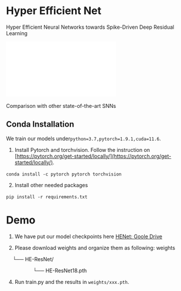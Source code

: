 # Hyper Efficient Net
Hyper Efficient Neural Networks towards Spike-Driven Deep Residual Learning

![image](fig/results.pdf)

Comparison with other state-of-the-art SNNs

## Conda Installation
We train our models under`python=3.7,pytorch=1.9.1,cuda=11.6`. 

1.  Install Pytorch and torchvision.
Follow the instruction on  [https://pytorch.org/get-started/locally/](https://pytorch.org/get-started/locally/).

`conda install -c pytorch pytorch torchvision`

2.   Install other needed packages
   
`pip install -r requirements.txt`


# Demo
1. We have put our model checkpoints here [HENet: Goole Drive](https://drive.usercontent.google.com/download?id=1UQ7jk1GUJYarDhvObohmMNj3JHivVorv&export=download&authuser=0&confirm=t&uuid=6821aac4-2743-4573-8c6b-86ed173abf86&at=AN_67v066gnoSzf4-9v4-p8-_0oZ:1727928252909)

2. Please download weights and organize them as following:
weights

&emsp;  └── HE-ResNet/

&emsp;&emsp;&emsp;&emsp;&emsp; └── HE-ResNet18.pth

4.  Run train.py and the results in `weights/xxx.pth`.
